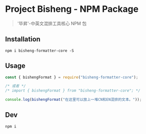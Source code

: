 # Project Bisheng - NPM Package

> '毕昇'-中英文混排工具核心 NPM 包


## Installation

```
npm i bisheng-formatter-core -S
```

## Usage

```js
const { bishengFormat } = require("bisheng-formatter-core");

/* 或者 */
/* import { bishengFormat } from "bisheng-formatter-core"; */

console.log(bishengFormat("在这里可以放上一堆CN和EN混排的文本。"));
```

## Dev

```
npm i
```
